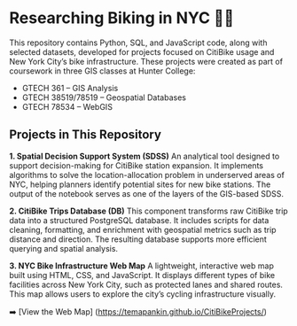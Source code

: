 # Researching Biking in NYC 🚴‍♀️
This repository contains Python, SQL, and JavaScript code, along with selected datasets, developed for projects focused on CitiBike usage and New York City’s bike infrastructure. These projects were created as part of coursework in three GIS classes at Hunter College:

- GTECH 361 – GIS Analysis
- GTECH 38519/78519 – Geospatial Databases
- GTECH 78534 – WebGIS

## Projects in This Repository
**1. Spatial Decision Support System (SDSS)**
An analytical tool designed to support decision-making for CitiBike station expansion. It implements algorithms to solve the location-allocation problem in underserved areas of NYC, helping planners identify potential sites for new bike stations. The output of the notebook serves as one of the layers of the GIS-based SDSS. 

**2. CitiBike Trips Database (DB)**
This component transforms raw CitiBike trip data into a structured PostgreSQL database. It includes scripts for data cleaning, formatting, and enrichment with geospatial metrics such as trip distance and direction. The resulting database supports more efficient querying and spatial analysis.

**3. NYC Bike Infrastructure Web Map**
A lightweight, interactive web map built using HTML, CSS, and JavaScript. It displays different types of bike facilities across New York City, such as protected lanes and shared routes. This map allows users to explore the city’s cycling infrastructure visually.

➡️ [View the Web Map] (https://temapankin.github.io/CitiBikeProjects/)
